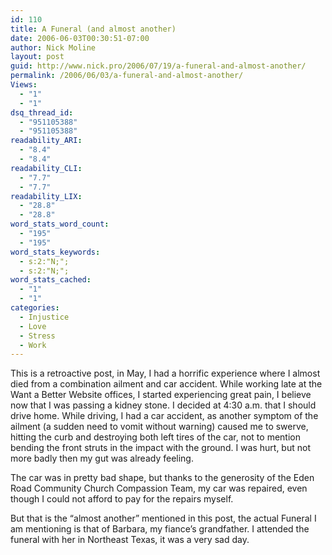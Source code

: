 ```yaml
---
id: 110
title: A Funeral (and almost another)
date: 2006-06-03T00:30:51-07:00
author: Nick Moline
layout: post
guid: http://www.nick.pro/2006/07/19/a-funeral-and-almost-another/
permalink: /2006/06/03/a-funeral-and-almost-another/
Views:
  - "1"
  - "1"
dsq_thread_id:
  - "951105388"
  - "951105388"
readability_ARI:
  - "8.4"
  - "8.4"
readability_CLI:
  - "7.7"
  - "7.7"
readability_LIX:
  - "28.8"
  - "28.8"
word_stats_word_count:
  - "195"
  - "195"
word_stats_keywords:
  - s:2:"N;";
  - s:2:"N;";
word_stats_cached:
  - "1"
  - "1"
categories:
  - Injustice
  - Love
  - Stress
  - Work
---
```

This is a retroactive post, in May, I had a horrific experience where I almost died from a combination ailment and car accident. While working late at the Want a Better Website offices, I started experiencing great pain, I believe now that I was passing a kidney stone. I decided at 4:30 a.m. that I should drive home. While driving, I had a car accident, as another symptom of the ailment (a sudden need to vomit without warning) caused me to swerve, hitting the curb and destroying both left tires of the car, not to mention bending the front struts in the impact with the ground. I was hurt, but not more badly then my gut was already feeling.

<!--more--> The car was in pretty bad shape, but thanks to the generosity of the Eden Road Community Church Compassion Team, my car was repaired, even though I could not afford to pay for the repairs myself.

But that is the &#8220;almost another&#8221; mentioned in this post, the actual Funeral I am mentioning is that of Barbara, my fiance&#8217;s grandfather. I attended the funeral with her in Northeast Texas, it was a very sad day.